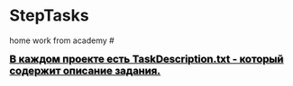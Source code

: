 # StepTasks
home work from academy
#<p><span style="font-size: 18px; text-shadow: rgba(136, 136, 136, 0.8) 1px 1px 2px;"><strong><span style="color: rgb(0, 0, 0);"><u>В каждом проекте есть TaskDescription.txt - который содержит описание задания.</u></span></strong></span></p>
